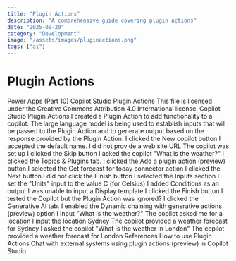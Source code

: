 ```yaml
---
title: "Plugin Actions"
description: "A comprehensive guide covering plugin actions"
date: "2025-09-20"
category: "Development"
image: "/assets/images/pluginactions.png"
tags: ["ai"]
---
```


# Plugin Actions

Power Apps (Part 10) Copilot Studio Plugin Actions This file is licensed under the Creative Commons Attribution 4.0 International license. Copilot Studio Plugin Actions I created a Plugin Action to add functionality to a copilot. The large language model is being used to establish inputs that will be passed to the Plugin Action and to generate output based on the response provided by the Plugin Action. I clicked the New copilot button I accepted the default name. I did not provide a web site URL The copilot was set up I clicked the Skip button I asked the copilot "What is the weather?" I clicked the Topics & Plugins tab. I clicked the Add a plugin action (preview) button I selected the Get forecast for today connector action I clicked the Next button I did not click the Finish button I selected the Inputs section I set the "Units" input to the value C (for Celsius) I added Conditions as an output I was unable to input a Display template I clicked the Finish button I tested the Copilot but the Plugin Action was ignored? I clicked the Generative AI tab. I enabled the Dynamic chaining with generative actions (preview) option I input "What is the weather?" The copilot asked me for a location I input the location Sydney The copilot provided a weather forecast for Sydney I asked the copilot "What is the weather in London" The copilot provided a weather forecast for London References How to use Plugin Actions Chat with external systems using plugin actions (preview) in Copilot Studio
